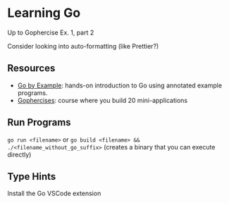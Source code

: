 # Learning Go

Up to Gophercise Ex. 1, part 2

Consider looking into auto-formatting (like Prettier?)

## Resources

-   [Go by Example](https://gobyexample.com/): hands-on introduction to Go using annotated example programs.
-   [Gophercises](https://gophercises.com/): course where you build 20 mini-applications

## Run Programs

`go run <filename>` or
`go build <filename> && ./<filename_without_go_suffix>` (creates a binary that you can execute directly)

## Type Hints

Install the Go VSCode extension
